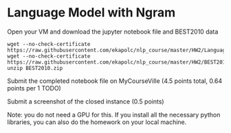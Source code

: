 
# Language Model with Ngram

Open your VM and download the jupyter notebook file and BEST2010 data

```
wget --no-check-certificate https://raw.githubusercontent.com/ekapolc/nlp_course/master/HW2/LanguageModeling.ipynb
wget --no-check-certificate https://raw.githubusercontent.com/ekapolc/nlp_course/master/HW2/BEST2010.zip
unzip BEST2010.zip
```

Submit the completed notebook file on MyCourseVille (4.5 points total, 0.64 points per 1 TODO)

Submit a screenshot of the closed instance (0.5 points)

Note: you do not need a GPU for this. If you install all the necessary python libraries, you can also do the homework on your local machine.
